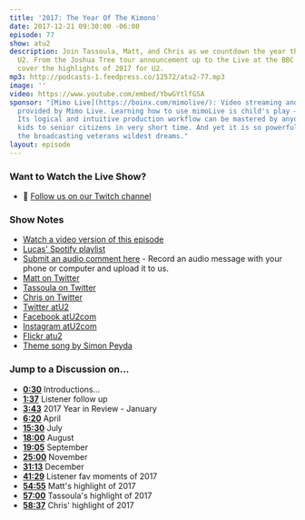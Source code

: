 ```yaml
---
title: '2017: The Year Of The Kimono'
date: 2017-12-21 09:30:00 -06:00
episode: 77
show: atu2
description: Join Tassoula, Matt, and Chris as we countdown the year that was for
  U2. From the Joshua Tree tour announcement up to the Live at the BBC concert, we
  cover the highlights of 2017 for U2.
mp3: http://podcasts-1.feedpress.co/12572/atu2-77.mp3
image: ''
video: https://www.youtube.com/embed/YbwGYtlfGSA
sponsor: "[Mimo Live](https://boinx.com/mimolive/): Video streaming and production
  provided by Mimo Live. Learning how to use mimoLive is child's play – literally.
  Its logical and intuitive production workflow can be mastered by anyone from school
  kids to senior citizens in very short time. And yet it is so powerful, it also satisfies
  the broadcasting veterans wildest dreams."
layout: episode
---
```


### Want to Watch the Live Show?

* 💙 [Follow us on our Twitch channel](https://www.twitch.tv/goodstuff_fm)

### Show Notes

* [Watch a video version of this episode](https://www.youtube.com/watch?v=YbwGYtlfGSA)
* [Lucas' Spotify playlist](https://open.spotify.com/user/lucashaasc/playlist/5DayfAZS8k6LqRsLQtwjZH)
* [Submit an audio comment here](https://www.dropbox.com/request/GA6MTwhVo618jrGPyDuE) - Record an audio message with your phone or computer and upload it to us.
* [Matt on Twitter](https://twitter.com/mattmcgee)
* [Tassoula on Twitter](https://twitter.com/tassoula)
* [Chris on Twitter](https://twitter.com/iChris)
* [Twitter atU2](https://twitter.com/atu2)
* [Facebook atU2com](https://www.facebook.com/atu2com)
* [Instagram atU2com](https://www.instagram.com/atu2com/)
* [Flickr atu2](https://www.flickr.com/photos/atu2com/)
* [Theme song by Simon Peyda](https://simonpeyda.wordpress.com/2016/04/06/how-to-dismantle-a-sirens-song-the-making-of-a-podcast-theme/)

### Jump to a Discussion on...

* **[0:30](#t=0:30)** Introductions...
* **[1:37](#t=1:37)** Listener follow up
* **[3:43](#t=3:43)** 2017 Year in Review - January
* **[6:20](#t=6:20)** April
* **[15:30](#t=15:30)** July
* **[18:00](#t=18:00)** August
* **[19:05](#t=19:05)** September
* **[25:00](#t=25:00)** November
* **[31:13](#t=31:13)** December
* **[41:29](#t=41:29)** Listener fav moments of 2017
* **[54:55](#t=54:55)** Matt's highlight of 2017
* **[57:00](#t=57:00)** Tassoula's highlight of 2017
* **[58:37](#t=58:37)** Chris' highlight of 2017
